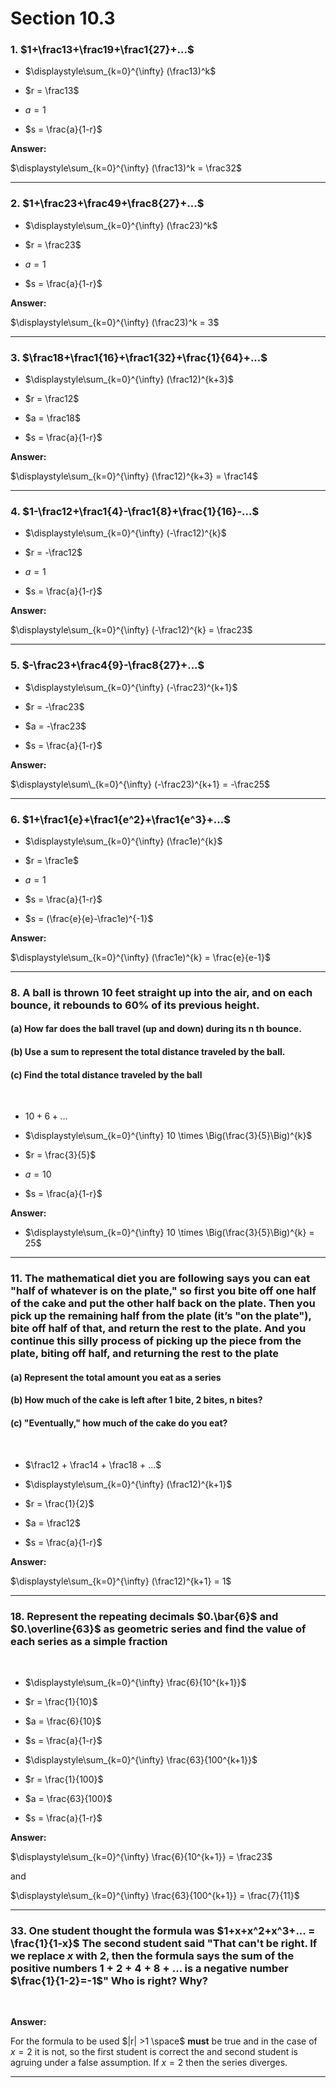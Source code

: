 # Section 10.3

### 1. $1+\frac13+\frac19+\frac1{27}+...$

- $\displaystyle\sum_{k=0}^{\infty} (\frac13)^k$

- $r = \frac13$

- $a = 1$

- $s = \frac{a}{1-r}$

**Answer:**

$\displaystyle\sum_{k=0}^{\infty} (\frac13)^k = \frac32$

---

### 2. $1+\frac23+\frac49+\frac8{27}+...$

- $\displaystyle\sum_{k=0}^{\infty} (\frac23)^k$

- $r = \frac23$

- $a = 1$

- $s = \frac{a}{1-r}$

**Answer:**

$\displaystyle\sum_{k=0}^{\infty} (\frac23)^k = 3$

---

### 3. $\frac18+\frac1{16}+\frac1{32}+\frac{1}{64}+...$

- $\displaystyle\sum_{k=0}^{\infty} (\frac12)^{k+3}$

- $r = \frac12$

- $a = \frac18$

- $s = \frac{a}{1-r}$

**Answer:**

$\displaystyle\sum_{k=0}^{\infty} (\frac12)^{k+3} = \frac14$

---

### 4. $1-\frac12+\frac1{4}-\frac1{8}+\frac{1}{16}-...$

- $\displaystyle\sum_{k=0}^{\infty} (-\frac12)^{k}$

- $r = -\frac12$

- $a = 1$

- $s = \frac{a}{1-r}$

**Answer:**

$\displaystyle\sum_{k=0}^{\infty} (-\frac12)^{k} = \frac23$

---

### 5. $-\frac23+\frac4{9}-\frac8{27}+...$

- $\displaystyle\sum_{k=0}^{\infty} (-\frac23)^{k+1}$

- $r = -\frac23$

- $a = -\frac23$

- $s = \frac{a}{1-r}$

**Answer:**

$\displaystyle\sum\_{k=0}^{\infty} (-\frac23)^{k+1} = -\frac25$

---

### 6. $1+\frac1{e}+\frac1{e^2}+\frac1{e^3}+...$

- $\displaystyle\sum_{k=0}^{\infty} (\frac1e)^{k}$

- $r = \frac1e$

- $a = 1$

- $s = \frac{a}{1-r}$

- $s = (\frac{e}{e}-\frac1e)^{-1}$

**Answer:**

$\displaystyle\sum_{k=0}^{\infty} (\frac1e)^{k} = \frac{e}{e-1}$

---

### 8. A ball is thrown 10 feet straight up into the air, and on each bounce, it rebounds to 60% of its previous height.

#### (a) How far does the ball travel (up and down) during its n th bounce.

#### (b) Use a sum to represent the total distance traveled by the ball.

#### \(c\) Find the total distance traveled by the ball

<br>

- $10 + 6 +...$

- $\displaystyle\sum_{k=0}^{\infty} 10 \times \Big(\frac{3}{5}\Big)^{k}$

- $r = \frac{3}{5}$

- $a = 10$

- $s = \frac{a}{1-r}$

**Answer:**

- $\displaystyle\sum_{k=0}^{\infty} 10 \times \Big(\frac{3}{5}\Big)^{k} = 25$

---

### 11. The mathematical diet you are following says you can eat "half of whatever is on the plate," so first you bite off one half of the cake and put the other half back on the plate. Then you pick up the remaining half from the plate (it’s "on the plate"), bite off half of that, and return the rest to the plate. And you continue this silly process of picking up the piece from the plate, biting off half, and returning the rest to the plate

#### (a) Represent the total amount you eat as a series

#### (b) How much of the cake is left after 1 bite, 2 bites, n bites?

#### \(c\) "Eventually," how much of the cake do you eat?

<br>

- $\frac12 + \frac14 + \frac18 + ...$

- $\displaystyle\sum_{k=0}^{\infty} (\frac12)^{k+1}$

- $r = \frac{1}{2}$

- $a = \frac12$

- $s = \frac{a}{1-r}$

**Answer:**

$\displaystyle\sum_{k=0}^{\infty} (\frac12)^{k+1} = 1$

---

### 18. Represent the repeating decimals $0.\bar{6}$ and $0.\overline{63}$ as geometric series and find the value of each series as a simple fraction

<br>

- $\displaystyle\sum_{k=0}^{\infty} \frac{6}{10^{k+1}}$

- $r = \frac{1}{10}$

- $a = \frac{6}{10}$

- $s = \frac{a}{1-r}$

- $\displaystyle\sum_{k=0}^{\infty} \frac{63}{100^{k+1}}$

- $r = \frac{1}{100}$

- $a = \frac{63}{100}$

- $s = \frac{a}{1-r}$

**Answer:**

$\displaystyle\sum_{k=0}^{\infty} \frac{6}{10^{k+1}} = \frac23$

and

$\displaystyle\sum_{k=0}^{\infty} \frac{63}{100^{k+1}} = \frac{7}{11}$

---

### 33. One student thought the formula was $1+x+x^2+x^3+... = \frac{1}{1-x}$ The second student said "That can't be right. If we replace $x$ with $2$, then the formula says the sum of the positive numbers $1+2+4+8+...$ is a negative number $\frac{1}{1-2}=-1$" Who is right? Why?

<br>

**Answer:**

For the formula to be used $|r| >1 \space$ **must** be true and in the case of $x=2$ it is not, so the first student is correct the and second student is agruing under a false assumption. If $x=2$ then the series diverges.

---
